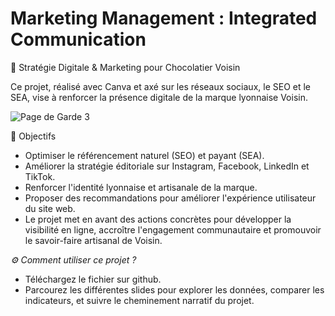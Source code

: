 # Marketing Management : Integrated Communication

🍫 Stratégie Digitale & Marketing pour Chocolatier Voisin

Ce projet, réalisé avec Canva et axé sur les réseaux sociaux, le SEO et le SEA, vise à renforcer la présence digitale de la marque lyonnaise Voisin.

![Page de Garde 3](https://github.com/user-attachments/assets/e0f5b085-c89b-47b9-a44c-879f007477f8)

🎯 Objectifs

- Optimiser le référencement naturel (SEO) et payant (SEA).
- Améliorer la stratégie éditoriale sur Instagram, Facebook, LinkedIn et TikTok.
- Renforcer l'identité lyonnaise et artisanale de la marque.
- Proposer des recommandations pour améliorer l'expérience utilisateur du site web.
- Le projet met en avant des actions concrètes pour développer la visibilité en ligne, accroître l'engagement communautaire et promouvoir le savoir-faire artisanal de Voisin.

*⚙️ Comment utiliser ce projet ?*

- Téléchargez le fichier sur github.
- Parcourez les différentes slides pour explorer les données, comparer les indicateurs, et suivre le cheminement narratif du projet.
